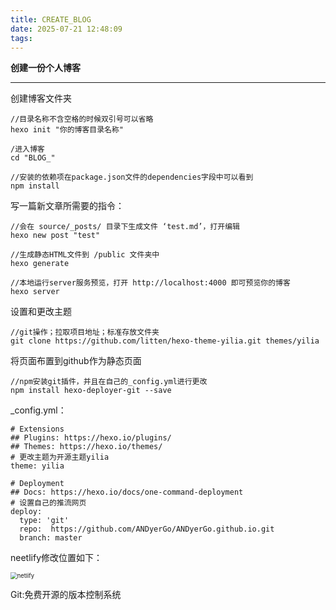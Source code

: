 ```yaml
---
title: CREATE_BLOG
date: 2025-07-21 12:48:09
tags:
---
```


**创建一份个人博客**

------

创建博客文件夹

```
//目录名称不含空格的时候双引号可以省略
hexo init "你的博客目录名称"

/进入博客
cd "BLOG_"

//安装的依赖项在package.json文件的dependencies字段中可以看到
npm install 
```



写一篇新文章所需要的指令：

```
//会在 source/_posts/ 目录下生成文件 ‘test.md’，打开编辑
hexo new post "test" 

//生成静态HTML文件到 /public 文件夹中
hexo generate  

//本地运行server服务预览，打开 http://localhost:4000 即可预览你的博客
hexo server        
```



设置和更改主题

```
//git操作；拉取项目地址；标准存放文件夹
git clone https://github.com/litten/hexo-theme-yilia.git themes/yilia
```

将页面布置到github作为静态页面

```
//npm安装git插件，并且在自己的_config.yml进行更改
npm install hexo-deployer-git --save
```

_config.yml：

```
# Extensions
## Plugins: https://hexo.io/plugins/
## Themes: https://hexo.io/themes/
# 更改主题为开源主题yilia
theme: yilia

# Deployment
## Docs: https://hexo.io/docs/one-command-deployment
# 设置自己的推流网页
deploy:
  type: 'git'
  repo:  https://github.com/ANDyerGo/ANDyerGo.github.io.git
  branch: master
```





neetlify修改位置如下：

<img src="D:\Toolkit\servers\blog\BLOG_\source\blog_pic\netlify.png" alt="netlify" style="zoom: 67%;" />



















Git:免费开源的版本控制系统

